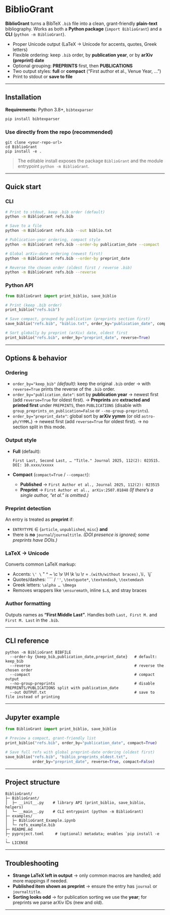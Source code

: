 # BiblioGrant

**BiblioGrant** turns a BibTeX `.bib` file into a clean, grant-friendly **plain-text** bibliography.
Works as both a **Python package** (`import BiblioGrant`) and a **CLI** (`python -m BiblioGrant`).

* Proper Unicode output (LaTeX → Unicode for accents, quotes, Greek letters)
* Flexible ordering: keep `.bib` order, by **publication year**, or by **arXiv (preprint) date**
* Optional grouping: **PREPRINTS** first, then **PUBLICATIONS**
* Two output styles: **full** or **compact** (“First author et al., Venue Year, …”)
* Print to stdout or **save to file**

---

## Installation

**Requirements:** Python 3.8+, `bibtexparser`

```bash
pip install bibtexparser
```

### Use directly from the repo (recommended)

```
git clone <your-repo-url>
cd BiblioGrant
pip install -e .
```

> The editable install exposes the package `BiblioGrant` and the module entrypoint `python -m BiblioGrant`.

---

## Quick start

### CLI

```bash
# Print to stdout, keep .bib order (default)
python -m BiblioGrant refs.bib

# Save to a file
python -m BiblioGrant refs.bib --out biblio.txt

# Publication-year ordering, compact style
python -m BiblioGrant refs.bib --order-by publication_date --compact

# Global arXiv-date ordering (newest first)
python -m BiblioGrant refs.bib --order-by preprint_date

# Reverse the chosen order (oldest first / reverse .bib)
python -m BiblioGrant refs.bib --reverse
```

### Python API

```python
from BiblioGrant import print_biblio, save_biblio

# Print (keep .bib order)
print_biblio("refs.bib")

# Save compact, grouped by publication (preprints section first)
save_biblio("refs.bib", "biblio.txt", order_by="publication_date", compact=True)

# Sort globally by preprint (arXiv) date, oldest first
print_biblio("refs.bib", order_by="preprint_date", reverse=True)
```

---

## Options & behavior

### Ordering

* `order_by="keep_bib"` *(default)*: keep the original `.bib` order
  → with `reverse=True` prints the reverse of the `.bib` order.
* `order_by="publication_date"`: sort by **publication year**
  → newest first (add `reverse=True` for oldest first).
  → **Preprints** are **extracted and printed first** under `PREPRINTS`, then `PUBLICATIONS`
  (disable with `group_preprints_on_publication=False` or `--no-group-preprints`).
* `order_by="preprint_date"`: global sort by **arXiv yymm** (or old `astro-ph/YYMM…`)
  → newest first (add `reverse=True` for oldest first).
  → no section split in this mode.

### Output style

* **Full** (default):

  ```
  First Last, Second Last, … "Title." Journal 2025, 112(2): 023515. DOI: 10.xxxx/xxxxx
  ```
* **Compact** (`compact=True` / `--compact`):

  * **Published** → `First Author et al., Journal 2025, 112(2): 023515`
  * **Preprint**  → `First Author et al., arXiv:2507.01848`
    *(If there’s a single author, “et al.” is omitted.)*

### Preprint detection

An entry is treated as **preprint** if:

* `ENTRYTYPE` ∈ {`article`, `unpublished`, `misc`} **and**
* there is **no** `journal`/`journaltitle`.
  *(DOI presence is ignored; some preprints have DOIs.)*

### LaTeX → Unicode

Converts common LaTeX markup:

* Accents: `\' \` " ^ \~ \c \v \H \k \u \r = .`(with/without braces),`\i`, `\j\`
* Quotes/dashes: \`\`\`\` / `''`, `\textquote*`, `\textendash`, `\textemdash`
* Greek letters: `\alpha … \Omega`
* Removes wrappers like `\ensuremath`, inline `$…$`, and stray braces

### Author formatting

Outputs names as **“First Middle Last”**.
Handles both `Last, First M.` and `First M. Last` in the `.bib`.

---

## CLI reference

```
python -m BiblioGrant BIBFILE
  --order-by {keep_bib,publication_date,preprint_date}   # default: keep_bib
  --reverse                                              # reverse the chosen order
  --compact                                              # compact output
  --no-group-preprints                                   # disable PREPRINTS/PUBLICATIONS split with publication_date
  --out OUTPUT.txt                                       # save to file instead of printing
```

---

## Jupyter example

```python
from BiblioGrant import print_biblio, save_biblio

# Preview a compact, grant-friendly list
print_biblio("refs.bib", order_by="publication_date", compact=True)

# Save full refs with global preprint-date ordering (oldest first)
save_biblio("refs.bib", "biblio_preprints_oldest.txt",
            order_by="preprint_date", reverse=True, compact=False)
```

---

## Project structure

```
BiblioGrant/
├─ BiblioGrant/
│  ├─ __init__.py    # library API (print_biblio, save_biblio, helpers)
│  └─ __main__.py    # CLI entrypoint (python -m BiblioGrant)
├─ examples/
│  ├─ BiblioGrant_Example.ipynb
│  └─ refs_example.bib
├─ README.md
├─ pyproject.toml     # (optional) metadata; enables `pip install -e .`
└─ LICENSE
```

---

## Troubleshooting

* **Strange LaTeX left in output** → only common macros are handled; add more mappings if needed.
* **Published item shown as preprint** → ensure the entry has `journal` or `journaltitle`.
* **Sorting looks odd** → for publication sorting we use the **year**; for preprints we parse arXiv IDs (new and old).

---

